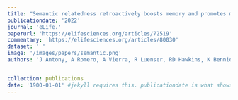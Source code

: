 ```yaml
---
title: "Semantic relatedness retroactively boosts memory and promotes memory interdependence across episodes."
publicationdate: '2022' 
journal: 'eLife.'
paperurl: 'https://elifesciences.org/articles/72519'
commentary: 'https://elifesciences.org/articles/80030' 
dataset: ' '
image: '/images/papers/semantic.png'
authors: 'J Antony, A Romero, A Vierra, R Luenser, RD Hawkins, K Bennion.'


collection: publications
date: '1900-01-01' #jekyll requires this. publicationdate is what shows up
---
```

